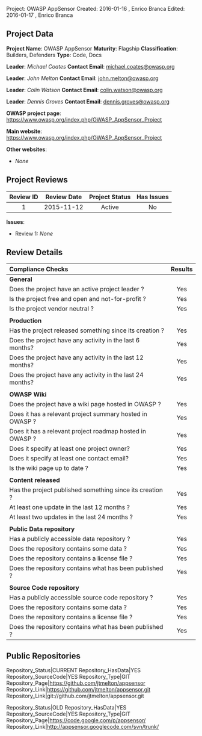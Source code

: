 Project:     OWASP AppSensor
Created:     2016-01-16 , Enrico Branca
Edited:      2016-01-17 , Enrico Branca


[//]: # (BE SURE THERE ARE NO EMPTY LINES BEFORE 'Project')
[//]: # (end each line of the metadata with TWO spaces before the newline)
[//]: # (insert TWO blank lines after the metadata)
[//]: # (<ADD YOUR TEXT STARTING FROM HERE>)

## Project Data

**Project Name**: OWASP AppSensor
**Maturity**: Flagship
**Classification**: Builders, Defenders
**Type**: Code, Docs

**Leader**: *Michael Coates*
**Contact Email**: <michael.coates@owasp.org>

**Leader**: *John Melton*
**Contact Email**: <john.melton@owasp.org>

**Leader**: *Colin Watson*
**Contact Email**: <colin.watson@owasp.org>

**Leader**: *Dennis Groves*
**Contact Email**: <dennis.groves@owasp.org>

**OWASP project page**:
<https://www.owasp.org/index.php/OWASP_AppSensor_Project>

**Main website**:
<https://www.owasp.org/index.php/OWASP_AppSensor_Project>

**Other websites**:
- *None*

## Project Reviews

| **Review ID** |   **Review Date**   |  **Project Status** |  **Has Issues**  |
|:-------------:|:-------------------:|:-------------------:|:----------------:|
| 1             | 2015-11-12          |    Active           |     No           |

**Issues**:
- Review 1:  *None*


## Review Details

|     **Compliance Checks**                                   |    **Results**     |
|:------------------------------------------------------------|:------------------:|
|     **General**                                             |                    |
| Does the project have an active project leader ?            |      Yes           |
| Is the project free and open and not-for-profit ?           |      Yes           |
| Is the project vendor neutral ?                             |      Yes           |
|                                                             |                    |
|     **Production**                                          |                    |
| Has the project released something since its creation ?     |      Yes           |
| Does the project have any activity in the last 6 months?    |      Yes           |
| Does the project have any activity in the last 12 months?   |      Yes           |
| Does the project have any activity in the last 24 months?   |      Yes           |
|                                                             |                    |
|     **OWASP Wiki**                                          |                    |
| Does the project have a wiki page hosted in OWASP ?         |      Yes           |
| Does it has a relevant project summary hosted in OWASP ?    |      Yes           |
| Does it has a relevant project roadmap hosted in OWASP ?    |      Yes           |
| Does it specify at least one project owner?                 |      Yes           |
| Does it specify at least one contact email?                 |      Yes           |
| Is the wiki page up to date ?                               |      Yes           |
|                                                             |                    |
|     **Content released**                                    |                    |
| Has the project published something since its creation ?    |      Yes           |
| At least one update in the last 12 months ?                 |      Yes           |
| At least two updates in the last 24 months ?                |      Yes           |
|                                                             |                    |
|     **Public Data repository**                              |                    |
| Has a publicly accessible data repository ?                 |      Yes           |
| Does the repository contains some data ?                    |      Yes           |
| Does the repository contains a license file ?               |      Yes           |
| Does the repository contains what has been published ?      |      Yes           |
|                                                             |                    |
|     **Source Code repository**                              |                    |
| Has a publicly accessible source code repository ?          |      Yes           |
| Does the repository contains some data ?                    |      Yes           |
| Does the repository contains a license file ?               |      Yes           |
| Does the repository contains what has been published ?      |      Yes           |



## Public Repositories

Repository_Status|CURRENT
Repository_HasData|YES
Repository_SourceCode|YES
Repository_Type|GIT
Repository_Page|<https://github.com/jtmelton/appsensor>
Repository_Link|<https://github.com/jtmelton/appsensor.git>
Repository_Link|git://github.com/jtmelton/appsensor.git

Repository_Status|OLD
Repository_HasData|YES
Repository_SourceCode|YES
Repository_Type|GIT
Repository_Page|<https://code.google.com/p/appsensor/>
Repository_Link|<http://appsensor.googlecode.com/svn/trunk/>

[//]: # (<STOP HERE - do not write anything after this point !!! >)

